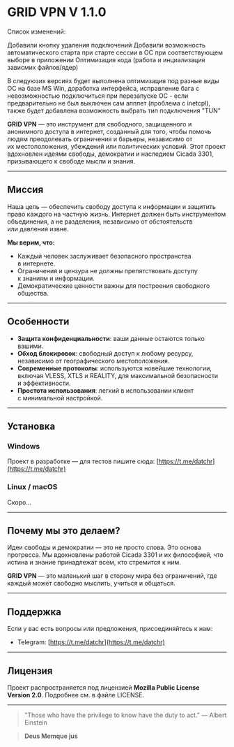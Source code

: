 # GRID VPN V 1.1.0


Список изменений:

Добавили кнопку удаления подключений
Добавили возможность автоматического старта при старте сессии в ОС при соответствующем выборе в приложении
Оптимизация кода (работа и инциализация зависмих файлов/ядер)

В следуюзих версиях будет выполнена оптимизация под разные виды ОС на базе MS Win, доработка интерфейса, исправление бага с невозможностью подключиться при перезапуске ОС - если предварительно не был выключен сам апплет (проблема с inetcpl), также будет добавлена возможность выбрать тип подключения "TUN"

**GRID VPN** — это инструмент для свободного, защищенного и анонимного доступа в интернет, созданный для того, чтобы помочь людям преодолевать ограничения и барьеры, независимо от их местоположения, убеждений или политических условий. Этот проект вдохновлен идеями свободы, демократии и наследием Cicada 3301, призывающего к свободе мысли и знания.

---

## Миссия

Наша цель — обеспечить свободу доступа к информации и защитить право каждого на частную жизнь. Интернет должен быть инструментом объединения, а не разделения, независимо от обстоятельств или давления извне.

**Мы верим, что:**

* Каждый человек заслуживает безопасного пространства в интернете.
* Ограничения и цензура не должны препятствовать доступу к знаниям и информации.
* Демократические ценности важны для построения свободного общества.

---

## Особенности

* **Защита конфиденциальности**: ваши данные остаются только вашими.
* **Обход блокировок**: свободный доступ к любому ресурсу, независимо от географического местоположения.
* **Современные протоколы**: используются новейшие технологии, включая VLESS, XTLS и REALITY, для максимальной безопасности и эффективности.
* **Простота использования**: легкий в использовании клиент с минимальной настройкой.

---

## Установка

### Windows

Проект в разработке — для тестов пишите сюда: [https://t.me/datchr](https://t.me/datchr)

### Linux / macOS

Скоро...

---

## Почему мы это делаем?

Идеи свободы и демократии — это не просто слова. Это основа прогресса. Мы вдохновлены работой Cicada 3301 и их философией, что истина и знание принадлежат всем, кто стремится к ним.

**GRID VPN** — это маленький шаг в сторону мира без ограничений, где каждый может свободно мыслить, учиться и общаться.

---

## Поддержка

Если у вас есть вопросы или предложения, присоединяйтесь к нам:

* Telegram: [https://t.me/datchr](https://t.me/datchr)

---

## Лицензия

Проект распространяется под лицензией **Mozilla Public License Version 2.0**. Подробнее см. в файле LICENSE.

---

> "Those who have the privilege to know have the duty to act."
> — Albert Einstein

> **Deus Memque jus**

